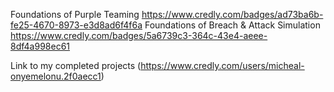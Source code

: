 Foundations of Purple Teaming https://www.credly.com/badges/ad73ba6b-fe25-4670-8973-e3d8ad6f4f6a
Foundations of Breach & Attack Simulation https://www.credly.com/badges/5a6739c3-364c-43e4-aeee-8df4a998ec61




Link to my completed projects (https://www.credly.com/users/micheal-onyemelonu.2f0aecc1)
